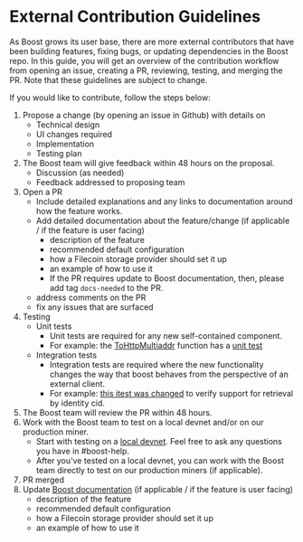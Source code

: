 # External Contribution Guidelines
As Boost grows its user base, there are more external contributors that have been building features, fixing bugs, or updating dependencies in the Boost repo. In this guide, you will get an overview of the contribution workflow from opening an issue, creating a PR, reviewing, testing, and merging the PR. Note that these guidelines are subject to change.

If you would like to contribute, follow the steps below: 

1. Propose a change (by opening an issue in Github) with details on
    - Technical design
    - UI changes required
    - Implementation
    - Testing plan
2. The Boost team will give feedback within 48 hours on the proposal. 
    - Discussion (as needed)
    - Feedback addressed to proposing team
3. Open a PR
   - Include detailed explanations and any links to documentation around how the feature works.
   - Add detailed documentation about the feature/change (if applicable / if the feature is user facing) 
        - description of the feature
        - recommended default configuration
        - how a Filecoin storage provider should set it up
        - an example of how to use it
        - If the PR requires update to Boost documentation, then, please add tag `docs-needed` to the PR.
   - address comments on the PR
   - fix any issues that are surfaced
4. Testing
    - Unit tests
        - Unit tests are required for any new self-contained component.
        - For example: the [ToHttpMultiaddr](https://github.com/filecoin-project/boost/blob/caea26a160a5893c600520632c9f443081dac32e/util/addr.go#L10C6-L10C21) function has a [unit test](https://github.com/filecoin-project/boost/blob/caea26a160a5893c600520632c9f443081dac32e/util/addr_test.go#L1)
    - Integration tests
        - Integration tests are required where the new functionality changes the way that boost behaves from the perspective of an external client.
        - For example: [this itest was changed](https://github.com/filecoin-project/boost/blob/caea26a160a5893c600520632c9f443081dac32e/itests/dummydeal_test.go#L43-L47) to verify support for retrieval by identity cid.
5. The Boost team will review the PR within 48 hours.
6. Work with the Boost team to test on a local devnet and/or on our production miner. 
    - Start with testing on a [local devnet](https://github.com/filecoin-project/boost#running-boost-devnet-in-docker-for-development). Feel free to ask any questions you have in #boost-help.
    - After you’ve tested on a local devnet, you can work with the Boost team directly to test on our production miners (if applicable).
7. PR merged
8. Update [Boost documentation](https://boost.filecoin.io) (if applicable / if the feature is user facing)
    - description of the feature
    - recommended default configuration
    - how a Filecoin storage provider should set it up
    - an example of how to use it
